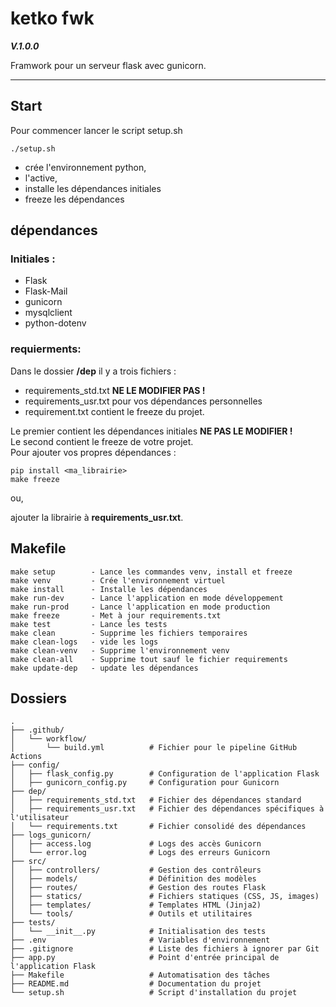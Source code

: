 # ketko fwk
***V.1.0.0***

Framwork pour un serveur flask avec gunicorn.

___

## Start

Pour commencer lancer le script setup.sh

    ./setup.sh

- crée l'environnement python,
- l'active, 
- installe les dépendances initiales
- freeze les dépendances


## dépendances
### Initiales : 
- Flask
- Flask-Mail
- gunicorn
- mysqlclient
- python-dotenv

### requierments: 
Dans le dossier **/dep** il y a trois fichiers :
- requirements_std.txt **NE LE MODIFIER PAS !**
- requirements_usr.txt pour vos dépendances personnelles
- requirement.txt contient le freeze du projet.

Le premier contient les dépendances initiales **NE PAS LE MODIFIER !**\
Le second contient le freeze de votre projet.\
Pour ajouter vos propres dépendances :  

    pip install <ma_librairie>
    make freeze

ou, 

ajouter la librairie à **requirements_usr.txt**.

## Makefile

    make setup        - Lance les commandes venv, install et freeze
    make venv         - Crée l'environnement virtuel
    make install      - Installe les dépendances
    make run-dev      - Lance l'application en mode développement
    make run-prod     - Lance l'application en mode production
    make freeze       - Met à jour requirements.txt
    make test         - Lance les tests
    make clean        - Supprime les fichiers temporaires
    make clean-logs   - vide les logs
    make clean-venv   - Supprime l'environnement venv
    make clean-all    - Supprime tout sauf le fichier requirements
    make update-dep   - update les dépendances

## Dossiers

    .
    ├── .github/
    │   └── workflow/
    │       └── build.yml          # Fichier pour le pipeline GitHub Actions
    ├── config/
    │   ├── flask_config.py        # Configuration de l'application Flask
    │   ├── gunicorn_config.py     # Configuration pour Gunicorn
    ├── dep/
    │   ├── requirements_std.txt   # Fichier des dépendances standard
    │   ├── requirements_usr.txt   # Fichier des dépendances spécifiques à l'utilisateur
    │   └── requirements.txt       # Fichier consolidé des dépendances
    ├── logs_gunicorn/
    │   ├── access.log             # Logs des accès Gunicorn
    │   └── error.log              # Logs des erreurs Gunicorn
    ├── src/
    │   ├── controllers/           # Gestion des contrôleurs
    │   ├── models/                # Définition des modèles
    │   ├── routes/                # Gestion des routes Flask
    │   ├── statics/               # Fichiers statiques (CSS, JS, images)
    │   ├── templates/             # Templates HTML (Jinja2)
    │   └── tools/                 # Outils et utilitaires
    ├── tests/
    │   └── __init__.py            # Initialisation des tests
    ├── .env                       # Variables d'environnement
    ├── .gitignore                 # Liste des fichiers à ignorer par Git
    ├── app.py                     # Point d'entrée principal de l'application Flask
    ├── Makefile                   # Automatisation des tâches
    ├── README.md                  # Documentation du projet
    └── setup.sh                   # Script d'installation du projet